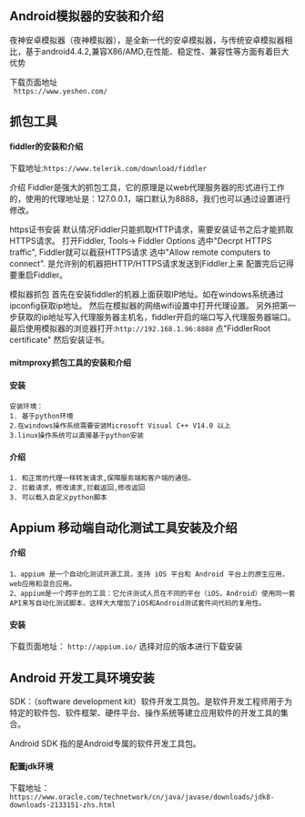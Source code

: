 ##  Android模拟器的安装和介绍

夜神安卓模拟器（夜神模拟器），是全新一代的安卓模拟器，与传统安卓模拟器相比，基于android4.4.2,兼容X86/AMD,在性能、稳定性、兼容性等方面有着巨大优势

下载页面地址   ` https://www.yeshen.com/`

## 抓包工具

#### fiddler的安装和介绍
下载地址:`https://www.telerik.com/download/fiddler`

介绍
Fiddler是强大的抓包工具，它的原理是以web代理服务器的形式进行工作的，使用的代理地址是：127.0.0.1，端口默认为8888，我们也可以通过设置进行修改。

https证书安装
默认情况Fiddler只能抓取HTTP请求，需要安装证书之后才能抓取HTTPS请求。
打开Fiddler, Tools-> Fiddler Options 
选中"Decrpt HTTPS traffic",    Fiddler就可以截获HTTPS请求
选中"Allow remote computers to connect".  是允许别的机器把HTTP/HTTPS请求发送到Fiddler上来
配置完后记得要重启Fiddler。

模拟器抓包
首先在安装fiddler的机器上面获取IP地址。如在windows系统通过ipconfig获取ip地址。
然后在模拟器的网络wifi设置中打开代理设置。
另外把第一步获取的ip地址写入代理服务器主机名，fiddler开启的端口写入代理服务器端口。
最后使用模拟器的浏览器打开:`http://192.168.1.96:8888` 点"FiddlerRoot certificate" 然后安装证书。

#### mitmproxy抓包工具的安装和介绍

#### 安装
```
安装环境：
1. 基于python环境
2.在windows操作系统需要安装Microsoft Visual C++ V14.0 以上
3.linux操作系统可以直接基于python安装
```

#### 介绍
```
1. 和正常的代理一样转发请求,保障服务端和客户端的通信。
2. 拦截请求，修改请求,拦截返回,修改返回
3. 可以载入自定义python脚本
```




## Appium 移动端自动化测试工具安装及介绍

#### 介绍
```
1、appium 是一个自动化测试开源工具，支持 iOS 平台和 Android 平台上的原生应用，web应用和混合应用。
2、appium是一个跨平台的工具：它允许测试人员在不同的平台（iOS，Android）使用同一套API来写自动化测试脚本，这样大大增加了iOS和Android测试套件间代码的复用性。
```

#### 安装
下载页面地址： `http://appium.io/`
选择对应的版本进行下载安装


## Android 开发工具环境安装

SDK：（software development kit）软件开发工具包。是软件开发工程师用于为特定的软件包、软件框架、硬件平台、操作系统等建立应用软件的开发工具的集合。

Android SDK 指的是Android专属的软件开发工具包。

#### 配置jdk环境

下载地址：`https://www.oracle.com/technetwork/cn/java/javase/downloads/jdk8-downloads-2133151-zhs.html`










